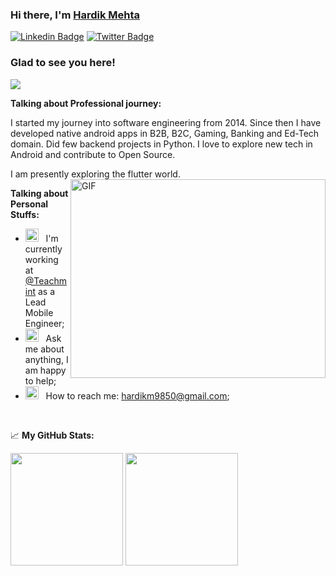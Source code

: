### Hi there, I'm <a href="https://about.me/hardik9850/#/" target="_blank">Hardik Mehta</a>

[![Linkedin Badge](https://img.shields.io/badge/-LinkedIn-0e76a8?style=flat-square&logo=Linkedin&logoColor=white)](https://www.linkedin.com/in/hardik9850/)
[![Twitter Badge](https://img.shields.io/badge/Twitter-1DA1F2?style=flat-square&logo=twitter&logoColor=white)](https://twitter.com/thatmrfbat/)

### Glad to see you here! &nbsp; 
![](https://visitor-badge.glitch.me/badge?page_id=hardikm9850)

**Talking about Professional journey:**


I started my journey into software engineering from 2014. Since then I have developed native android apps in B2B, B2C, Gaming, Banking and Ed-Tech domain. Did few backend projects in Python. I love to explore new tech in Android and contribute to Open Source. 

I am presently exploring the flutter world. <br> 
<img align="right" alt="GIF" src="https://user-images.githubusercontent.com/24664153/197371602-12e2aa37-7a74-4d96-9512-b40ecb602232.gif" width="408" height="318" />
 

**Talking about Personal Stuffs:**

- <img src="https://user-images.githubusercontent.com/24664153/197371678-9a748b89-0ae7-4446-841e-18396e7bc0ab.gif" width="21" />&nbsp;&nbsp; I'm currently working at <a href="https://www.teachmint.com/" target="_blank">@Teachmint</a> as a Lead Mobile Engineer;
- <img src="https://user-images.githubusercontent.com/24664153/197371702-48d39b1d-ffe0-42a8-b7b8-2f5a7ebe3927.gif" width="21" />&nbsp;&nbsp; Ask me about anything, I am happy to help;
- <img src="https://user-images.githubusercontent.com/24664153/197371719-5a80165a-1722-4049-b273-18eb5ea0bd45.gif" width="21" />&nbsp;&nbsp; How to reach me: hardikm9850@gmail.com;

</br>

📈 **My GitHub Stats:**

<p>
  <img height="180em" src="https://github-readme-stats.vercel.app/api?username=hardikm9850&show_icons=true&hide_border=true&count_private=true&include_all_commits=true" />
  <img height="180em" src="https://github-readme-stats.vercel.app/api/top-langs/?username=hardikm9850&exclude_repo=ariefwijaya.github.io,nutrizer,DKPP,mina-finansial-web,codeigniter_aggrid&show_icons=true&hide_border=true&layout=compact&langs_count=8&count_private=true"/>
</p>

<!--
**hardikm9850/hardikm9850** is a ✨ _special_ ✨ repository because its `README.md` (this file) appears on your GitHub profile.

Here are some ideas to get you started:

- 🔭 I’m currently working on ...
- 🌱 I’m currently learning ...
- 👯 I’m looking to collaborate on ...
- 🤔 I’m looking for help with ...
- 💬 Ask me about ...
- 📫 How to reach me: ...
- 😄 Pronouns: ...
- ⚡ Fun fact: ...
-->

